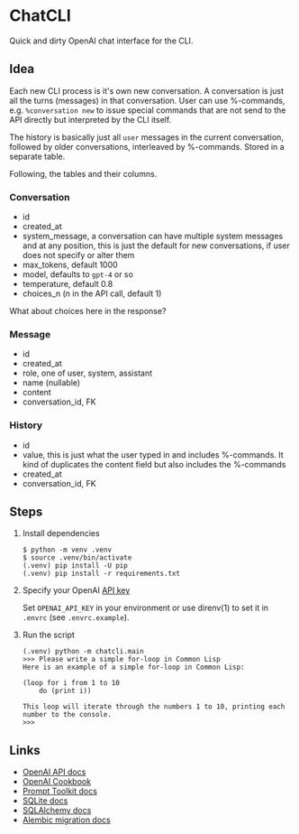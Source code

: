 # ChatCLI

Quick and dirty OpenAI chat interface for the CLI.

## Idea

Each new CLI process is it's own new conversation. A conversation is just all
the turns (messages) in that conversation. User can use %-commands, e.g.
`%conversation new` to issue special commands that are not send to the API
directly but interpreted by the CLI itself.

The history is basically just all `user` messages in the current conversation,
followed by older conversations, interleaved by %-commands. Stored in a separate
table.

Following, the tables and their columns.

### Conversation

- id
- created_at
- system_message, a conversation can have multiple system messages and at any
  position, this is just the default for new conversations, if user does not
  specify or alter them
- max_tokens, default 1000
- model, defaults to `gpt-4` or so
- temperature, default 0.8
- choices_n (n in the API call, default 1)

What about choices here in the response?

### Message

- id
- created_at
- role, one of user, system, assistant
- name (nullable)
- content
- conversation_id, FK

### History

- id
- value, this is just what the user typed in and includes %-commands. It kind of
  duplicates the content field but also includes the %-commands
- created_at
- conversation_id, FK

## Steps

1. Install dependencies

   ```raw
   $ python -m venv .venv
   $ source .venv/bin/activate
   (.venv) pip install -U pip
   (.venv) pip install -r requirements.txt
   ```

2. Specify your OpenAI [API key](https://platform.openai.com/account/api-keys)

   Set `OPENAI_API_KEY` in your environment or use direnv(1) to set it in
   `.envrc` (see `.envrc.example`).

3. Run the script

   ```raw
   (.venv) python -m chatcli.main
   >>> Please write a simple for-loop in Common Lisp
   Here is an example of a simple for-loop in Common Lisp:

   (loop for i from 1 to 10
       do (print i))

   This loop will iterate through the numbers 1 to 10, printing each number to the console.
   >>>
   ```

## Links

- [OpenAI API docs](https://beta.openai.com/docs/api-reference/introduction)
- [OpenAI Cookbook](https://github.com/openai/openai-cookbook)
- [Prompt Toolkit docs](https://python-prompt-toolkit.readthedocs.io/en/stable/pages/asking_for_input.html)
- [SQLite docs](https://www.sqlite.org/docs.html)
- [SQLAlchemy docs](https://docs.sqlalchemy.org/en/20/dialects/sqlite.html)
- [Alembic migration docs](https://alembic.sqlalchemy.org/en/latest/tutorial.html)
